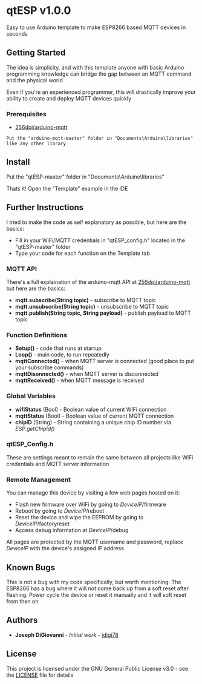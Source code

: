 # qtESP v1.0.0

Easy to use Arduino template to make ESP8266 based MQTT devices in seconds

## Getting Started

The idea is simplicity, and with this template anyone with basic Arduino programming knowledge can bridge the gap between an MQTT command and the physical world

Even if you're an experienced programmer, this will drastically improve your ability to create and deploy MQTT devices quickly

### Prerequisites

* [256dpi/arduino-mqtt](https://github.com/256dpi/arduino-mqtt)

```
Put the "arduino-mqtt-master" folder in "Documents\Arduino\libraries" like any other library
```

## Install

Put the "qtESP-master" folder in "Documents\Arduino\libraries"

Thats it! Open the "Template" example in the IDE

## Further Instructions

I tried to make the code as self explanatory as possible, but here are the basics:
* Fill in your WiFi/MQTT credentials in "qtESP_config.h" located in the "qtESP-master" folder
* Type your code for each function on the Template tab

### MQTT API

There's a full explaination of the arduino-mqtt API at [256dpi/arduino-mqtt](https://github.com/256dpi/arduino-mqtt/) but here are the basics:

* **mqtt.subscribe(String topic)** - subscribe to MQTT topic
* **mqtt.unsubscribe(String topic)** - unsubscribe to MQTT topic
* **mqtt.publish(String topic, String payload)** - publish payload to MQTT topic

### Function Definitions

* **Setup()** - code that runs at startup 
* **Loop()** - main code, to run repeatedly
* **mqttConnected()** - when MQTT server is connected (good place to put your subscribe commands)
* **mqttDisonnected()** - when MQTT server is disconnected
* **mqttReceived()** - when MQTT message is received

### Global Variables

* **wifiStatus** (Bool) - Boolean value of current WiFi connection
* **mqttStatus** (Bool) - Boolean value of current MQTT connection
* **chipID** (String) - String containing a unique chip ID number via *ESP.getChipId()*

### qtESP_Config.h

These are settings meant to remain the same between all projects like WiFi credentials and MQTT server information

### Remote Management

You can manage this device by visiting a few web pages hosted on it:
* Flash new firmware over WiFi by going to *DeviceIP*/firmware
* Reboot by going to *DeviceIP*/reboot
* Reset the device and wipe the EEPROM by going to *DeviceIP*/factoryreset
* Access debug information at *DeviceIP*/debug

All pages are protected by the MQTT username and password, replace *DeviceIP* with the device's assigned IP address

## Known Bugs

This is not a bug with my code specifically, but worth mentioning:
The ESP8266 has a bug where it will not come back up from a soft reset after flashing. Power cycle the device or reset it manually and it will soft reset from then on

## Authors

* **Joseph DiGiovanni** - *Initial work* - [jdigi78](https://github.com/jdigi78)

## License

This project is licensed under the GNU General Public License v3.0 - see the [LICENSE](LICENSE) file for details